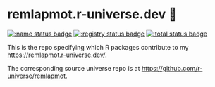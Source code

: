# remlapmot.r-universe.dev :rocket:
[![:name status badge](https://remlapmot.r-universe.dev/badges/:name)](https://remlapmot.r-universe.dev/:name)
[![:registry status badge](https://remlapmot.r-universe.dev/badges/:registry)](https://remlapmot.r-universe.dev/:registry)
[![:total status badge](https://remlapmot.r-universe.dev/badges/:total)](https://remlapmot.r-universe.dev/:total)

This is the repo specifying which R packages contribute to my <https://remlapmot.r-universe.dev/>.

The corresponding source universe repo is at <https://github.com/r-universe/remlapmot>.

